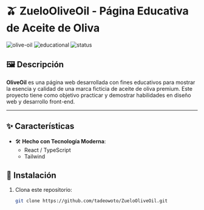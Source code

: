 # 🫒 ZueloOliveOil - Página Educativa de Aceite de Oliva

![olive-oil](https://img.shields.io/badge/Aceite_de_Oliva-100%25_Ecológico-green?style=flat-square)
![educational](https://img.shields.io/badge/Propósito-Educativo-blue?style=flat-square)
![status](https://img.shields.io/badge/Estado-En_Desarrollo-yellow?style=flat-square)

## 🖼️ Descripción

**OliveOil** es una página web desarrollada con fines educativos para mostrar la esencia y calidad de una marca ficticia de aceite de oliva premium. Este proyecto tiene como objetivo practicar y demostrar habilidades en diseño web y desarrollo front-end.

---

## ✨ Características

- 🛠️ **Hecho con Tecnología Moderna**:   
  - React / TypeScript  
  - Tailwind  
  


## 🚀 Instalación

1. Clona este repositorio:  
   ```bash
   git clone https://github.com/tadeowoto/ZueloOliveOil.git

